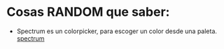 Cosas RANDOM que saber:
=======================

* Spectrum es un colorpicker, para escoger un color desde una paleta. [spectrum](https://github.com/bgrins/spectrum)